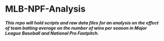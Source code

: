 # MLB-NPF-Analysis
##### This repo will hold scripts and raw data files for an analysis on the effect of team batting average on the number of wins per season in Major League Baseball and National Pro Fastpitch. 
